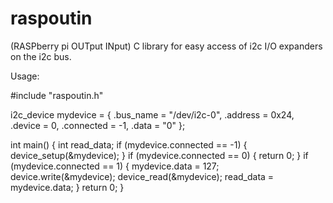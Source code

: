 raspoutin
=========
(RASPberry pi OUTput INput)
C library for easy access of i2c I/O expanders on the i2c bus.

Usage:

#include "raspoutin.h"

i2c_device mydevice = {
    .bus_name  = "/dev/i2c-0", 
    .address = 0x24, 
    .device = 0, 
    .connected = -1, 
    .data = "0"
};

int main() {
    int read_data;
    if (mydevice.connected == -1) { device_setup(&mydevice); }
    if (mydevice.connected == 0) { return 0; }
    if (mydevice.connected == 1) {
        mydevice.data = 127;
        device.write(&mydevice);
        device_read(&mydevice);
        read_data = mydevice.data;
    }
    return 0;
}
        
